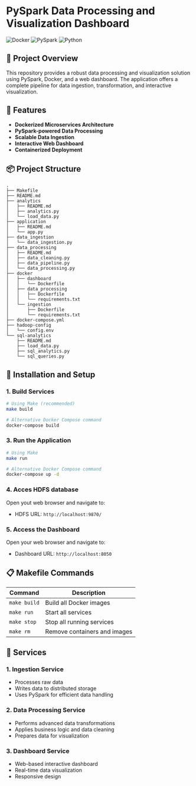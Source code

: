 # PySpark Data Processing and Visualization Dashboard

![Docker](https://img.shields.io/badge/Docker-2496ED?style=for-the-badge&logo=docker&logoColor=white)
![PySpark](https://img.shields.io/badge/PySpark-E25A1C?style=for-the-badge&logo=apache-spark&logoColor=white)
![Python](https://img.shields.io/badge/Python-3776AB?style=for-the-badge&logo=python&logoColor=white)

## 📌 Project Overview

This repository provides a robust data processing and visualization solution using PySpark, Docker, and a web dashboard. The application offers a complete pipeline for data ingestion, transformation, and interactive visualization.

## 🚀 Features

- **Dockerized Microservices Architecture**
- **PySpark-powered Data Processing**
- **Scalable Data Ingestion**
- **Interactive Web Dashboard**
- **Containerized Deployment**


## 📦 Project Structure

```
.
├── Makefile
├── README.md
├── analytics
│   ├── README.md
│   ├── analytics.py
│   └── load_data.py
├── application
│   ├── README.md
│   └── app.py
├── data_ingestion
│   └── data_ingestion.py
├── data_processing
│   ├── README.md
│   ├── data_cleaning.py
│   ├── data_pipeline.py
│   └── data_processing.py
├── docker
│   ├── dashboard
│   │   └── Dockerfile
│   ├── data_processing
│   │   ├── Dockerfile
│   │   └── requirements.txt
│   └── ingestion
│       ├── Dockerfile
│       └── requirements.txt
├── docker-compose.yml
├── hadoop-config
│   └── config.env
└── sql-analytics
    ├── README.md
    ├── load_data.py
    ├── sql_analytics.py
    └── sql_queries.py

```

## 🔧 Installation and Setup

### 1. Build Services

```bash
# Using Make (recommended)
make build

# Alternative Docker Compose command
docker-compose build
```

### 3. Run the Application

```bash
# Using Make
make run

# Alternative Docker Compose command
docker-compose up -d
```
### 4. Acces HDFS database 

Open yout web browser and navigate to: 
- HDFS URL: `http://localhost:9870/`


### 5. Access the Dashboard

Open your web browser and navigate to:
- Dashboard URL: `http://localhost:8050`

## 📋 Makefile Commands

| Command | Description |
|---------|-------------|
| `make build` | Build all Docker images |
| `make run` | Start all services |
| `make stop` | Stop all running services |
| `make rm` | Remove containers and images |

## 🔬 Services

### 1. Ingestion Service
- Processes raw data
- Writes data to distributed storage
- Uses PySpark for efficient data handling

### 2. Data Processing Service
- Performs advanced data transformations
- Applies business logic and data cleaning
- Prepares data for visualization

### 3. Dashboard Service
- Web-based interactive dashboard
- Real-time data visualization
- Responsive design
